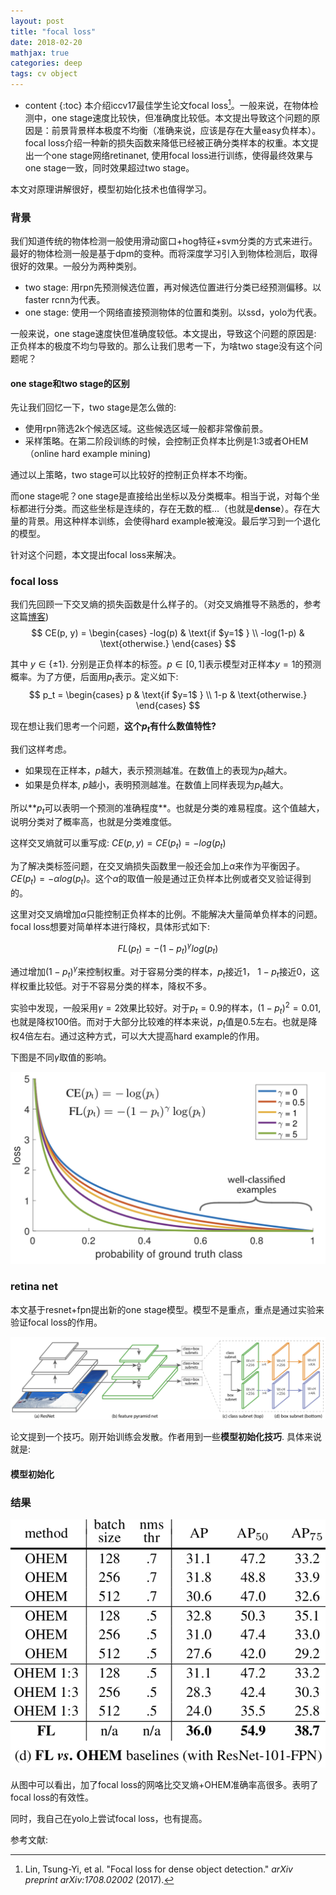 ```yaml
---
layout: post
title: "focal loss"
date: 2018-02-20
mathjax: true
categories: deep
tags: cv object
---
```

* content
{:toc}
本介绍iccv17最佳学生论文focal loss[^focal_loss]。一般来说，在物体检测中，one stage速度比较快，但准确度比较低。本文提出导致这个问题的原因是：前景背景样本极度不均衡（准确来说，应该是存在大量easy负样本）。focal loss介绍一种新的损失函数来降低已经被正确分类样本的权重。本文提出一个one stage网络retinanet, 使用focal loss进行训练，使得最终效果与one stage一致，同时效果超过two stage。

本文对原理讲解很好，模型初始化技术也值得学习。





### 背景

我们知道传统的物体检测一般使用滑动窗口+hog特征+svm分类的方式来进行。最好的物体检测一般是基于dpm的变种。而将深度学习引入到物体检测后，取得很好的效果。一般分为两种类别。

* two stage: 用rpn先预测候选位置，再对候选位置进行分类已经预测偏移。以faster rcnn为代表。 
* one stage: 使用一个网络直接预测物体的位置和类别。以ssd，yolo为代表。

一般来说，one stage速度快但准确度较低。本文提出，导致这个问题的原因是: 正负样本的极度不均匀导致的。那么让我们思考一下，为啥two stage没有这个问题呢？

#### one stage和two stage的区别

先让我们回忆一下，two stage是怎么做的:

* 使用rpn筛选2k个候选区域。这些候选区域一般都非常像前景。
* 采样策略。在第二阶段训练的时候，会控制正负样本比例是1:3或者OHEM（online hard example mining)

通过以上策略，two stage可以比较好的控制正负样本不均衡。 

而one stage呢？one stage是直接给出坐标以及分类概率。相当于说，对每个坐标都进行分类。而这些坐标是连续的，存在无数的框…（也就是**dense**）。存在大量的背景。用这种样本训练，会使得hard example被淹没。最后学习到一个退化的模型。

针对这个问题，本文提出focal loss来解决。

### focal loss

我们先回顾一下交叉熵的损失函数是什么样子的。（对交叉熵推导不熟悉的，参考这篇[博客](http://vsooda.github.io/2017/03/14/softmax-logistic/))
$$
CE(p, y) =
\begin{cases}
-log(p)  & \text{if $y=1$ } \\
-log(1-p) & \text{otherwise.}
\end{cases}
$$

其中 $y \in \{\pm 1\}$. 分别是正负样本的标签。$p\in [0, 1]$表示模型对正样本$y=1$的预测概率。为了方便，后面用$p_t$表示。定义如下:
$$
p_t =
\begin{cases}
p  & \text{if $y=1$ } \\
1-p & \text{otherwise.}
\end{cases}
$$

现在想让我们思考一个问题，**这个$p_t$有什么数值特性?**

我们这样考虑。

* 如果现在正样本，$p$越大，表示预测越准。在数值上的表现为$p_t$越大。
* 如果是负样本, $p$越小，表明预测越准。在数值上同样表现为$p_t$越大。

所以**$p_t$可以表明一个预测的准确程度**。也就是分类的难易程度。这个值越大，说明分类对了概率高，也就是分类难度低。

这样交叉熵就可以重写成: $CE(p,y)=CE(p_t)=-log(p_t)$

为了解决类标签问题，在交叉熵损失函数里一般还会加上$\alpha$来作为平衡因子。$CE(p_t)=-\alpha log(p_t)$。这个$\alpha$的取值一般是通过正负样本比例或者交叉验证得到的。

这里对交叉熵增加$\alpha$只能控制正负样本的比例。不能解决大量简单负样本的问题。focal loss想要对简单样本进行降权，具体形式如下:

$$FL(p_t)=-(1-p_t)^\gamma log(p_t)$$

通过增加$(1-p_t)^\gamma$来控制权重。对于容易分类的样本，$p_t$接近1， $1-p_t$接近0，这样权重比较低。对于不容易分类的样本，降权不多。

实验中发现，一般采用$\gamma=2$效果比较好。对于$p_t=0.9$的样本，$(1-p_t)^2=0.01$,也就是降权100倍。而对于大部分比较难的样本来说，$p_t$值是0.5左右。也就是降权4倍左右。通过这种方式，可以大大提高hard example的作用。

下图是不同$\gamma$取值的影响。




![](../assets/focal_loss/focal.png)



### retina net

本文基于resnet+fpn提出新的one stage模型。模型不是重点，重点是通过实验来验证focal loss的作用。

![](../assets/focal_loss/retina.png)



论文提到一个技巧。刚开始训练会发散。作者用到一些**模型初始化技巧**. 具体来说就是:



#### 模型初始化



### 结果

![](../assets/focal_loss/ce_focal.png)

从图中可以看出，加了focal loss的网咯比交叉熵+OHEM准确率高很多。表明了focal loss的有效性。

同时，我自己在yolo上尝试focal loss，也有提高。

参考文献:

[^focal_loss]: Lin, Tsung-Yi, et al. "Focal loss for dense object detection." *arXiv preprint arXiv:1708.02002* (2017).